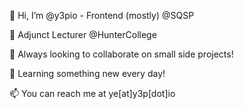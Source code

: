 👋 Hi, I’m @y3pio - Frontend (mostly) @SQSP

📖 Adjunct Lecturer @HunterCollege

👀 Always looking to collaborate on small side projects!

🌱 Learning something new every day!

📫 You can reach me at ye[at]y3p[dot]io

<!---
y3pio/y3pio is a ✨ special ✨ repository because its `README.md` (this file) appears on your GitHub profile.
You can click the Preview link to take a look at your changes.
--->

